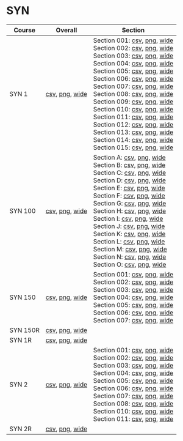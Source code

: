 # SYN

| Course | Overall | Section |
| ------ | ------- | ------- |
| SYN 1 | [csv](https://github.com/UCSD-Historical-Enrollment-Data/2025Winter/blob/main/overall/SYN%201.csv), [png](https://raw.githubusercontent.com/UCSD-Historical-Enrollment-Data/2025Winter/main/plot_overall/SYN%201.png), [wide](https://raw.githubusercontent.com/UCSD-Historical-Enrollment-Data/2025Winter/main/plot_overall_wide/SYN%201.png) | Section 001: [csv](https://github.com/UCSD-Historical-Enrollment-Data/2025Winter/blob/main/section/SYN%201_001.csv), [png](https://raw.githubusercontent.com/UCSD-Historical-Enrollment-Data/2025Winter/main/plot_section/SYN%201_001.png), [wide](https://raw.githubusercontent.com/UCSD-Historical-Enrollment-Data/2025Winter/main/plot_section_wide/SYN%201_001.png)<br>Section 002: [csv](https://github.com/UCSD-Historical-Enrollment-Data/2025Winter/blob/main/section/SYN%201_002.csv), [png](https://raw.githubusercontent.com/UCSD-Historical-Enrollment-Data/2025Winter/main/plot_section/SYN%201_002.png), [wide](https://raw.githubusercontent.com/UCSD-Historical-Enrollment-Data/2025Winter/main/plot_section_wide/SYN%201_002.png)<br>Section 003: [csv](https://github.com/UCSD-Historical-Enrollment-Data/2025Winter/blob/main/section/SYN%201_003.csv), [png](https://raw.githubusercontent.com/UCSD-Historical-Enrollment-Data/2025Winter/main/plot_section/SYN%201_003.png), [wide](https://raw.githubusercontent.com/UCSD-Historical-Enrollment-Data/2025Winter/main/plot_section_wide/SYN%201_003.png)<br>Section 004: [csv](https://github.com/UCSD-Historical-Enrollment-Data/2025Winter/blob/main/section/SYN%201_004.csv), [png](https://raw.githubusercontent.com/UCSD-Historical-Enrollment-Data/2025Winter/main/plot_section/SYN%201_004.png), [wide](https://raw.githubusercontent.com/UCSD-Historical-Enrollment-Data/2025Winter/main/plot_section_wide/SYN%201_004.png)<br>Section 005: [csv](https://github.com/UCSD-Historical-Enrollment-Data/2025Winter/blob/main/section/SYN%201_005.csv), [png](https://raw.githubusercontent.com/UCSD-Historical-Enrollment-Data/2025Winter/main/plot_section/SYN%201_005.png), [wide](https://raw.githubusercontent.com/UCSD-Historical-Enrollment-Data/2025Winter/main/plot_section_wide/SYN%201_005.png)<br>Section 006: [csv](https://github.com/UCSD-Historical-Enrollment-Data/2025Winter/blob/main/section/SYN%201_006.csv), [png](https://raw.githubusercontent.com/UCSD-Historical-Enrollment-Data/2025Winter/main/plot_section/SYN%201_006.png), [wide](https://raw.githubusercontent.com/UCSD-Historical-Enrollment-Data/2025Winter/main/plot_section_wide/SYN%201_006.png)<br>Section 007: [csv](https://github.com/UCSD-Historical-Enrollment-Data/2025Winter/blob/main/section/SYN%201_007.csv), [png](https://raw.githubusercontent.com/UCSD-Historical-Enrollment-Data/2025Winter/main/plot_section/SYN%201_007.png), [wide](https://raw.githubusercontent.com/UCSD-Historical-Enrollment-Data/2025Winter/main/plot_section_wide/SYN%201_007.png)<br>Section 008: [csv](https://github.com/UCSD-Historical-Enrollment-Data/2025Winter/blob/main/section/SYN%201_008.csv), [png](https://raw.githubusercontent.com/UCSD-Historical-Enrollment-Data/2025Winter/main/plot_section/SYN%201_008.png), [wide](https://raw.githubusercontent.com/UCSD-Historical-Enrollment-Data/2025Winter/main/plot_section_wide/SYN%201_008.png)<br>Section 009: [csv](https://github.com/UCSD-Historical-Enrollment-Data/2025Winter/blob/main/section/SYN%201_009.csv), [png](https://raw.githubusercontent.com/UCSD-Historical-Enrollment-Data/2025Winter/main/plot_section/SYN%201_009.png), [wide](https://raw.githubusercontent.com/UCSD-Historical-Enrollment-Data/2025Winter/main/plot_section_wide/SYN%201_009.png)<br>Section 010: [csv](https://github.com/UCSD-Historical-Enrollment-Data/2025Winter/blob/main/section/SYN%201_010.csv), [png](https://raw.githubusercontent.com/UCSD-Historical-Enrollment-Data/2025Winter/main/plot_section/SYN%201_010.png), [wide](https://raw.githubusercontent.com/UCSD-Historical-Enrollment-Data/2025Winter/main/plot_section_wide/SYN%201_010.png)<br>Section 011: [csv](https://github.com/UCSD-Historical-Enrollment-Data/2025Winter/blob/main/section/SYN%201_011.csv), [png](https://raw.githubusercontent.com/UCSD-Historical-Enrollment-Data/2025Winter/main/plot_section/SYN%201_011.png), [wide](https://raw.githubusercontent.com/UCSD-Historical-Enrollment-Data/2025Winter/main/plot_section_wide/SYN%201_011.png)<br>Section 012: [csv](https://github.com/UCSD-Historical-Enrollment-Data/2025Winter/blob/main/section/SYN%201_012.csv), [png](https://raw.githubusercontent.com/UCSD-Historical-Enrollment-Data/2025Winter/main/plot_section/SYN%201_012.png), [wide](https://raw.githubusercontent.com/UCSD-Historical-Enrollment-Data/2025Winter/main/plot_section_wide/SYN%201_012.png)<br>Section 013: [csv](https://github.com/UCSD-Historical-Enrollment-Data/2025Winter/blob/main/section/SYN%201_013.csv), [png](https://raw.githubusercontent.com/UCSD-Historical-Enrollment-Data/2025Winter/main/plot_section/SYN%201_013.png), [wide](https://raw.githubusercontent.com/UCSD-Historical-Enrollment-Data/2025Winter/main/plot_section_wide/SYN%201_013.png)<br>Section 014: [csv](https://github.com/UCSD-Historical-Enrollment-Data/2025Winter/blob/main/section/SYN%201_014.csv), [png](https://raw.githubusercontent.com/UCSD-Historical-Enrollment-Data/2025Winter/main/plot_section/SYN%201_014.png), [wide](https://raw.githubusercontent.com/UCSD-Historical-Enrollment-Data/2025Winter/main/plot_section_wide/SYN%201_014.png)<br>Section 015: [csv](https://github.com/UCSD-Historical-Enrollment-Data/2025Winter/blob/main/section/SYN%201_015.csv), [png](https://raw.githubusercontent.com/UCSD-Historical-Enrollment-Data/2025Winter/main/plot_section/SYN%201_015.png), [wide](https://raw.githubusercontent.com/UCSD-Historical-Enrollment-Data/2025Winter/main/plot_section_wide/SYN%201_015.png) |
| SYN 100 | [csv](https://github.com/UCSD-Historical-Enrollment-Data/2025Winter/blob/main/overall/SYN%20100.csv), [png](https://raw.githubusercontent.com/UCSD-Historical-Enrollment-Data/2025Winter/main/plot_overall/SYN%20100.png), [wide](https://raw.githubusercontent.com/UCSD-Historical-Enrollment-Data/2025Winter/main/plot_overall_wide/SYN%20100.png) | Section A: [csv](https://github.com/UCSD-Historical-Enrollment-Data/2025Winter/blob/main/section/SYN%20100_A.csv), [png](https://raw.githubusercontent.com/UCSD-Historical-Enrollment-Data/2025Winter/main/plot_section/SYN%20100_A.png), [wide](https://raw.githubusercontent.com/UCSD-Historical-Enrollment-Data/2025Winter/main/plot_section_wide/SYN%20100_A.png)<br>Section B: [csv](https://github.com/UCSD-Historical-Enrollment-Data/2025Winter/blob/main/section/SYN%20100_B.csv), [png](https://raw.githubusercontent.com/UCSD-Historical-Enrollment-Data/2025Winter/main/plot_section/SYN%20100_B.png), [wide](https://raw.githubusercontent.com/UCSD-Historical-Enrollment-Data/2025Winter/main/plot_section_wide/SYN%20100_B.png)<br>Section C: [csv](https://github.com/UCSD-Historical-Enrollment-Data/2025Winter/blob/main/section/SYN%20100_C.csv), [png](https://raw.githubusercontent.com/UCSD-Historical-Enrollment-Data/2025Winter/main/plot_section/SYN%20100_C.png), [wide](https://raw.githubusercontent.com/UCSD-Historical-Enrollment-Data/2025Winter/main/plot_section_wide/SYN%20100_C.png)<br>Section D: [csv](https://github.com/UCSD-Historical-Enrollment-Data/2025Winter/blob/main/section/SYN%20100_D.csv), [png](https://raw.githubusercontent.com/UCSD-Historical-Enrollment-Data/2025Winter/main/plot_section/SYN%20100_D.png), [wide](https://raw.githubusercontent.com/UCSD-Historical-Enrollment-Data/2025Winter/main/plot_section_wide/SYN%20100_D.png)<br>Section E: [csv](https://github.com/UCSD-Historical-Enrollment-Data/2025Winter/blob/main/section/SYN%20100_E.csv), [png](https://raw.githubusercontent.com/UCSD-Historical-Enrollment-Data/2025Winter/main/plot_section/SYN%20100_E.png), [wide](https://raw.githubusercontent.com/UCSD-Historical-Enrollment-Data/2025Winter/main/plot_section_wide/SYN%20100_E.png)<br>Section F: [csv](https://github.com/UCSD-Historical-Enrollment-Data/2025Winter/blob/main/section/SYN%20100_F.csv), [png](https://raw.githubusercontent.com/UCSD-Historical-Enrollment-Data/2025Winter/main/plot_section/SYN%20100_F.png), [wide](https://raw.githubusercontent.com/UCSD-Historical-Enrollment-Data/2025Winter/main/plot_section_wide/SYN%20100_F.png)<br>Section G: [csv](https://github.com/UCSD-Historical-Enrollment-Data/2025Winter/blob/main/section/SYN%20100_G.csv), [png](https://raw.githubusercontent.com/UCSD-Historical-Enrollment-Data/2025Winter/main/plot_section/SYN%20100_G.png), [wide](https://raw.githubusercontent.com/UCSD-Historical-Enrollment-Data/2025Winter/main/plot_section_wide/SYN%20100_G.png)<br>Section H: [csv](https://github.com/UCSD-Historical-Enrollment-Data/2025Winter/blob/main/section/SYN%20100_H.csv), [png](https://raw.githubusercontent.com/UCSD-Historical-Enrollment-Data/2025Winter/main/plot_section/SYN%20100_H.png), [wide](https://raw.githubusercontent.com/UCSD-Historical-Enrollment-Data/2025Winter/main/plot_section_wide/SYN%20100_H.png)<br>Section I: [csv](https://github.com/UCSD-Historical-Enrollment-Data/2025Winter/blob/main/section/SYN%20100_I.csv), [png](https://raw.githubusercontent.com/UCSD-Historical-Enrollment-Data/2025Winter/main/plot_section/SYN%20100_I.png), [wide](https://raw.githubusercontent.com/UCSD-Historical-Enrollment-Data/2025Winter/main/plot_section_wide/SYN%20100_I.png)<br>Section J: [csv](https://github.com/UCSD-Historical-Enrollment-Data/2025Winter/blob/main/section/SYN%20100_J.csv), [png](https://raw.githubusercontent.com/UCSD-Historical-Enrollment-Data/2025Winter/main/plot_section/SYN%20100_J.png), [wide](https://raw.githubusercontent.com/UCSD-Historical-Enrollment-Data/2025Winter/main/plot_section_wide/SYN%20100_J.png)<br>Section K: [csv](https://github.com/UCSD-Historical-Enrollment-Data/2025Winter/blob/main/section/SYN%20100_K.csv), [png](https://raw.githubusercontent.com/UCSD-Historical-Enrollment-Data/2025Winter/main/plot_section/SYN%20100_K.png), [wide](https://raw.githubusercontent.com/UCSD-Historical-Enrollment-Data/2025Winter/main/plot_section_wide/SYN%20100_K.png)<br>Section L: [csv](https://github.com/UCSD-Historical-Enrollment-Data/2025Winter/blob/main/section/SYN%20100_L.csv), [png](https://raw.githubusercontent.com/UCSD-Historical-Enrollment-Data/2025Winter/main/plot_section/SYN%20100_L.png), [wide](https://raw.githubusercontent.com/UCSD-Historical-Enrollment-Data/2025Winter/main/plot_section_wide/SYN%20100_L.png)<br>Section M: [csv](https://github.com/UCSD-Historical-Enrollment-Data/2025Winter/blob/main/section/SYN%20100_M.csv), [png](https://raw.githubusercontent.com/UCSD-Historical-Enrollment-Data/2025Winter/main/plot_section/SYN%20100_M.png), [wide](https://raw.githubusercontent.com/UCSD-Historical-Enrollment-Data/2025Winter/main/plot_section_wide/SYN%20100_M.png)<br>Section N: [csv](https://github.com/UCSD-Historical-Enrollment-Data/2025Winter/blob/main/section/SYN%20100_N.csv), [png](https://raw.githubusercontent.com/UCSD-Historical-Enrollment-Data/2025Winter/main/plot_section/SYN%20100_N.png), [wide](https://raw.githubusercontent.com/UCSD-Historical-Enrollment-Data/2025Winter/main/plot_section_wide/SYN%20100_N.png)<br>Section O: [csv](https://github.com/UCSD-Historical-Enrollment-Data/2025Winter/blob/main/section/SYN%20100_O.csv), [png](https://raw.githubusercontent.com/UCSD-Historical-Enrollment-Data/2025Winter/main/plot_section/SYN%20100_O.png), [wide](https://raw.githubusercontent.com/UCSD-Historical-Enrollment-Data/2025Winter/main/plot_section_wide/SYN%20100_O.png) |
| SYN 150 | [csv](https://github.com/UCSD-Historical-Enrollment-Data/2025Winter/blob/main/overall/SYN%20150.csv), [png](https://raw.githubusercontent.com/UCSD-Historical-Enrollment-Data/2025Winter/main/plot_overall/SYN%20150.png), [wide](https://raw.githubusercontent.com/UCSD-Historical-Enrollment-Data/2025Winter/main/plot_overall_wide/SYN%20150.png) | Section 001: [csv](https://github.com/UCSD-Historical-Enrollment-Data/2025Winter/blob/main/section/SYN%20150_001.csv), [png](https://raw.githubusercontent.com/UCSD-Historical-Enrollment-Data/2025Winter/main/plot_section/SYN%20150_001.png), [wide](https://raw.githubusercontent.com/UCSD-Historical-Enrollment-Data/2025Winter/main/plot_section_wide/SYN%20150_001.png)<br>Section 002: [csv](https://github.com/UCSD-Historical-Enrollment-Data/2025Winter/blob/main/section/SYN%20150_002.csv), [png](https://raw.githubusercontent.com/UCSD-Historical-Enrollment-Data/2025Winter/main/plot_section/SYN%20150_002.png), [wide](https://raw.githubusercontent.com/UCSD-Historical-Enrollment-Data/2025Winter/main/plot_section_wide/SYN%20150_002.png)<br>Section 003: [csv](https://github.com/UCSD-Historical-Enrollment-Data/2025Winter/blob/main/section/SYN%20150_003.csv), [png](https://raw.githubusercontent.com/UCSD-Historical-Enrollment-Data/2025Winter/main/plot_section/SYN%20150_003.png), [wide](https://raw.githubusercontent.com/UCSD-Historical-Enrollment-Data/2025Winter/main/plot_section_wide/SYN%20150_003.png)<br>Section 004: [csv](https://github.com/UCSD-Historical-Enrollment-Data/2025Winter/blob/main/section/SYN%20150_004.csv), [png](https://raw.githubusercontent.com/UCSD-Historical-Enrollment-Data/2025Winter/main/plot_section/SYN%20150_004.png), [wide](https://raw.githubusercontent.com/UCSD-Historical-Enrollment-Data/2025Winter/main/plot_section_wide/SYN%20150_004.png)<br>Section 005: [csv](https://github.com/UCSD-Historical-Enrollment-Data/2025Winter/blob/main/section/SYN%20150_005.csv), [png](https://raw.githubusercontent.com/UCSD-Historical-Enrollment-Data/2025Winter/main/plot_section/SYN%20150_005.png), [wide](https://raw.githubusercontent.com/UCSD-Historical-Enrollment-Data/2025Winter/main/plot_section_wide/SYN%20150_005.png)<br>Section 006: [csv](https://github.com/UCSD-Historical-Enrollment-Data/2025Winter/blob/main/section/SYN%20150_006.csv), [png](https://raw.githubusercontent.com/UCSD-Historical-Enrollment-Data/2025Winter/main/plot_section/SYN%20150_006.png), [wide](https://raw.githubusercontent.com/UCSD-Historical-Enrollment-Data/2025Winter/main/plot_section_wide/SYN%20150_006.png)<br>Section 007: [csv](https://github.com/UCSD-Historical-Enrollment-Data/2025Winter/blob/main/section/SYN%20150_007.csv), [png](https://raw.githubusercontent.com/UCSD-Historical-Enrollment-Data/2025Winter/main/plot_section/SYN%20150_007.png), [wide](https://raw.githubusercontent.com/UCSD-Historical-Enrollment-Data/2025Winter/main/plot_section_wide/SYN%20150_007.png) |
| SYN 150R | [csv](https://github.com/UCSD-Historical-Enrollment-Data/2025Winter/blob/main/overall/SYN%20150R.csv), [png](https://raw.githubusercontent.com/UCSD-Historical-Enrollment-Data/2025Winter/main/plot_overall/SYN%20150R.png), [wide](https://raw.githubusercontent.com/UCSD-Historical-Enrollment-Data/2025Winter/main/plot_overall_wide/SYN%20150R.png) |  |
| SYN 1R | [csv](https://github.com/UCSD-Historical-Enrollment-Data/2025Winter/blob/main/overall/SYN%201R.csv), [png](https://raw.githubusercontent.com/UCSD-Historical-Enrollment-Data/2025Winter/main/plot_overall/SYN%201R.png), [wide](https://raw.githubusercontent.com/UCSD-Historical-Enrollment-Data/2025Winter/main/plot_overall_wide/SYN%201R.png) |  |
| SYN 2 | [csv](https://github.com/UCSD-Historical-Enrollment-Data/2025Winter/blob/main/overall/SYN%202.csv), [png](https://raw.githubusercontent.com/UCSD-Historical-Enrollment-Data/2025Winter/main/plot_overall/SYN%202.png), [wide](https://raw.githubusercontent.com/UCSD-Historical-Enrollment-Data/2025Winter/main/plot_overall_wide/SYN%202.png) | Section 001: [csv](https://github.com/UCSD-Historical-Enrollment-Data/2025Winter/blob/main/section/SYN%202_001.csv), [png](https://raw.githubusercontent.com/UCSD-Historical-Enrollment-Data/2025Winter/main/plot_section/SYN%202_001.png), [wide](https://raw.githubusercontent.com/UCSD-Historical-Enrollment-Data/2025Winter/main/plot_section_wide/SYN%202_001.png)<br>Section 002: [csv](https://github.com/UCSD-Historical-Enrollment-Data/2025Winter/blob/main/section/SYN%202_002.csv), [png](https://raw.githubusercontent.com/UCSD-Historical-Enrollment-Data/2025Winter/main/plot_section/SYN%202_002.png), [wide](https://raw.githubusercontent.com/UCSD-Historical-Enrollment-Data/2025Winter/main/plot_section_wide/SYN%202_002.png)<br>Section 003: [csv](https://github.com/UCSD-Historical-Enrollment-Data/2025Winter/blob/main/section/SYN%202_003.csv), [png](https://raw.githubusercontent.com/UCSD-Historical-Enrollment-Data/2025Winter/main/plot_section/SYN%202_003.png), [wide](https://raw.githubusercontent.com/UCSD-Historical-Enrollment-Data/2025Winter/main/plot_section_wide/SYN%202_003.png)<br>Section 004: [csv](https://github.com/UCSD-Historical-Enrollment-Data/2025Winter/blob/main/section/SYN%202_004.csv), [png](https://raw.githubusercontent.com/UCSD-Historical-Enrollment-Data/2025Winter/main/plot_section/SYN%202_004.png), [wide](https://raw.githubusercontent.com/UCSD-Historical-Enrollment-Data/2025Winter/main/plot_section_wide/SYN%202_004.png)<br>Section 005: [csv](https://github.com/UCSD-Historical-Enrollment-Data/2025Winter/blob/main/section/SYN%202_005.csv), [png](https://raw.githubusercontent.com/UCSD-Historical-Enrollment-Data/2025Winter/main/plot_section/SYN%202_005.png), [wide](https://raw.githubusercontent.com/UCSD-Historical-Enrollment-Data/2025Winter/main/plot_section_wide/SYN%202_005.png)<br>Section 006: [csv](https://github.com/UCSD-Historical-Enrollment-Data/2025Winter/blob/main/section/SYN%202_006.csv), [png](https://raw.githubusercontent.com/UCSD-Historical-Enrollment-Data/2025Winter/main/plot_section/SYN%202_006.png), [wide](https://raw.githubusercontent.com/UCSD-Historical-Enrollment-Data/2025Winter/main/plot_section_wide/SYN%202_006.png)<br>Section 007: [csv](https://github.com/UCSD-Historical-Enrollment-Data/2025Winter/blob/main/section/SYN%202_007.csv), [png](https://raw.githubusercontent.com/UCSD-Historical-Enrollment-Data/2025Winter/main/plot_section/SYN%202_007.png), [wide](https://raw.githubusercontent.com/UCSD-Historical-Enrollment-Data/2025Winter/main/plot_section_wide/SYN%202_007.png)<br>Section 008: [csv](https://github.com/UCSD-Historical-Enrollment-Data/2025Winter/blob/main/section/SYN%202_008.csv), [png](https://raw.githubusercontent.com/UCSD-Historical-Enrollment-Data/2025Winter/main/plot_section/SYN%202_008.png), [wide](https://raw.githubusercontent.com/UCSD-Historical-Enrollment-Data/2025Winter/main/plot_section_wide/SYN%202_008.png)<br>Section 010: [csv](https://github.com/UCSD-Historical-Enrollment-Data/2025Winter/blob/main/section/SYN%202_010.csv), [png](https://raw.githubusercontent.com/UCSD-Historical-Enrollment-Data/2025Winter/main/plot_section/SYN%202_010.png), [wide](https://raw.githubusercontent.com/UCSD-Historical-Enrollment-Data/2025Winter/main/plot_section_wide/SYN%202_010.png)<br>Section 011: [csv](https://github.com/UCSD-Historical-Enrollment-Data/2025Winter/blob/main/section/SYN%202_011.csv), [png](https://raw.githubusercontent.com/UCSD-Historical-Enrollment-Data/2025Winter/main/plot_section/SYN%202_011.png), [wide](https://raw.githubusercontent.com/UCSD-Historical-Enrollment-Data/2025Winter/main/plot_section_wide/SYN%202_011.png) |
| SYN 2R | [csv](https://github.com/UCSD-Historical-Enrollment-Data/2025Winter/blob/main/overall/SYN%202R.csv), [png](https://raw.githubusercontent.com/UCSD-Historical-Enrollment-Data/2025Winter/main/plot_overall/SYN%202R.png), [wide](https://raw.githubusercontent.com/UCSD-Historical-Enrollment-Data/2025Winter/main/plot_overall_wide/SYN%202R.png) |  |
